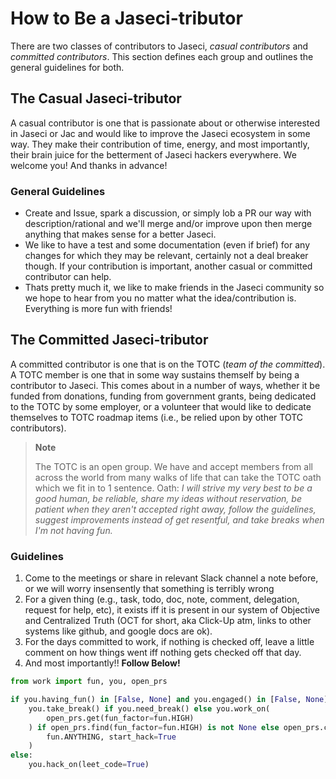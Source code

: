 # How to Be a Jaseci-tributor

There are two classes of contributors to Jaseci, *casual contributors* and *committed contributors*. This section defines each group and outlines the general guidelines for both.

## The Casual Jaseci-tributor

A casual contributor is one that is passionate about or otherwise interested in Jaseci or Jac and would like to improve the Jaseci ecosystem in some way. They make their contribution of time, energy, and most importantly, their brain juice for the betterment of Jaseci hackers everywhere. We welcome you! And thanks in advance!

### General Guidelines

- Create and Issue, spark a discussion, or simply lob a PR our way with description/rational and we'll merge and/or improve upon then merge anything that makes sense for a better Jaseci.
- We like to have a test and some documentation (even if brief) for any changes for which they may be relevant, certainly not a deal breaker though. If your contribution is important, another casual or committed contributor can help.
- Thats pretty much it, we like to make friends in the Jaseci community so we hope to hear from you no matter what the idea/contribution is. Everything is more fun with friends!

## The Committed Jaseci-tributor

A committed contributor is one that is on the TOTC (*team of the committed*). A TOTC member is one that in some way sustains themself by being a contributor to Jaseci. This comes about in a number of ways, whether it be funded from donations, funding from government grants, being dedicated to the TOTC by some employer, or a volunteer that would like to dedicate themselves to TOTC roadmap items (i.e., be relied upon by other TOTC contributors).

> **Note**
>
> The TOTC is an open group. We have and accept members from all across the world from many walks of life that can take the TOTC oath which we fit in to 1 sentence. Oath: *I will strive my very best to be a good human, be reliable, share my ideas without reservation, be patient when they aren't accepted right away, follow the guidelines, suggest improvements instead of get resentful, and take breaks when I'm not having fun.*

### Guidelines

1. Come to the meetings or share in relevant Slack channel a note before, or we will worry insensently that something is terribly wrong
2. For a given thing (e.g., task, todo, doc, note, comment, delegation, request for help, etc), it exists iff it is present in our system of Objective and Centralized Truth (OCT for short, aka Click-Up atm, links to other systems like github, and google docs are ok).
3. For the days committed to work, if nothing is checked off, leave a little comment on how things went iff nothing gets checked off that day.
4. And most importantly!! **Follow Below!**
```python
from work import fun, you, open_prs

if you.having_fun() in [False, None] and you.engaged() in [False, None]:
    you.take_break() if you.need_break() else you.work_on(
        open_prs.get(fun_factor=fun.HIGH)
    ) if open_prs.find(fun_factor=fun.HIGH) is not None else open_prs.create(
        fun.ANYTHING, start_hack=True
    )
else:
    you.hack_on(leet_code=True)
```